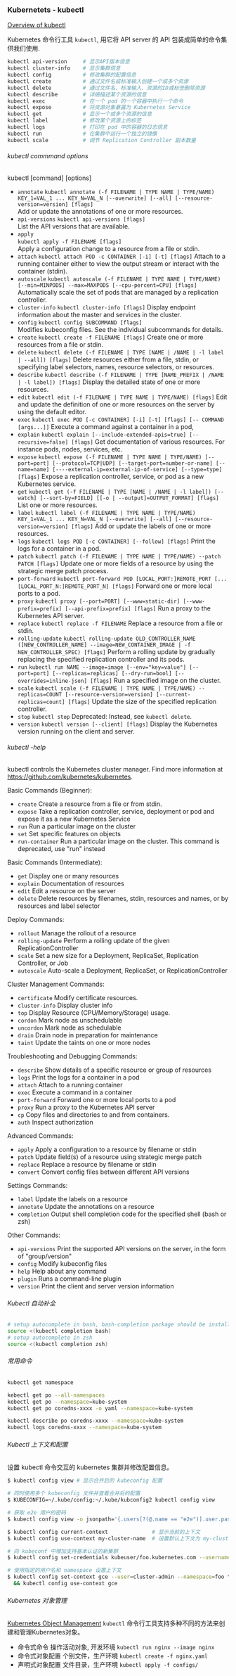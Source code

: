### Kubernetets - kubectl
[Overview of kubectl](https://kubernetes.io/docs/reference/kubectl/overview/)

Kubernetes 命令行工具 `kubectl`, 用它将 API server 的 API 包装成简单的命令集供我们使用.

```bash
kubectl api-version     # 显示API版本信息
kubectl cluster-info    # 显示集群信息
kubectl config          # 修改集群的配置信息
kubectl create          # 通过文件名或标准输入创建一个或多个资源
kubectl delete          # 通过文件名、标准输入、资源的ID或标签删除资源
kubectl describe        # 详细描述某个资源的信息
kubectl exec            # 在一个 pod 的一个容器中执行一个命令
kubectl expose          # 将资源对象暴露为 Kubernetes Service
kubectl get             # 显示一个或多个资源的信息
kubectl label           # 修改某个资源上的标签
kubectl logs            # 打印在 pod 中的容器的日志信息
kubectl run             # 在集群中运行一个独立的镜像
kubectl scale           # 调节 Replication Controller 副本数量
```

###### kubectl commmand options
kubectl [command] [options]
* `annotate`
  `kubectl annotate (-f FILENAME | TYPE NAME | TYPE/NAME) KEY_1=VAL_1 ... KEY_N=VAL_N [--overwrite] [--all] [--resource-version=version] [flags]`	
  Add or update the annotations of one or more resources.
* `api-versions` 
  `kubectl api-versions [flags]`	
  List the API versions that are available.
* `apply`	
  `kubectl apply -f FILENAME [flags]`	
  Apply a configuration change to a resource from a file or stdin.
* `attach`
  `kubectl attach POD -c CONTAINER [-i] [-t] [flags]`
  Attach to a running container either to view the output stream or interact with the container (stdin).
* `autoscale`
  `kubectl autoscale (-f FILENAME | TYPE NAME | TYPE/NAME) [--min=MINPODS] --max=MAXPODS [--cpu-percent=CPU] [flags]`	
  Automatically scale the set of pods that are managed by a replication controller.
* `cluster-info` 
  `kubectl cluster-info [flags]`
  Display endpoint information about the master and services in the cluster.
* `config` 
  `kubectl config SUBCOMMAND [flags]`	
  Modifies kubeconfig files. See the individual subcommands for details.
* `create` 
  `kubectl create -f FILENAME [flags]`
  Create one or more resources from a file or stdin.
* `delete` 
  `kubectl delete (-f FILENAME | TYPE [NAME | /NAME | -l label | --all]) [flags]`
  Delete resources either from a file, stdin, or specifying label selectors, names, resource selectors, or resources.
* `describe` 
  `kubectl describe (-f FILENAME | TYPE [NAME_PREFIX | /NAME | -l label]) [flags]`
  Display the detailed state of one or more resources.
* `edit`
  `kubectl edit (-f FILENAME | TYPE NAME | TYPE/NAME) [flags]`
  Edit and update the definition of one or more resources on the server by using the default editor.
* `exec` 
  `kubectl exec POD [-c CONTAINER] [-i] [-t] [flags] [-- COMMAND [args...]]`
  Execute a command against a container in a pod,
* `explain`
  `kubectl explain [--include-extended-apis=true] [--recursive=false] [flags]`
  Get documentation of various resources. For instance pods, nodes, services, etc.
* `expose` 
  `kubectl expose (-f FILENAME | TYPE NAME | TYPE/NAME) [--port=port] [--protocol=TCP|UDP] [--target-port=number-or-name] [--name=name] [----external-ip=external-ip-of-service] [--type=type] [flags]`
  Expose a replication controller, service, or pod as a new Kubernetes service.
* `get` 
  `kubectl get (-f FILENAME | TYPE [NAME | /NAME | -l label]) [--watch] [--sort-by=FIELD] [[-o | --output]=OUTPUT_FORMAT] [flags]`
  List one or more resources.
* `label` 
  `kubectl label (-f FILENAME | TYPE NAME | TYPE/NAME) KEY_1=VAL_1 ... KEY_N=VAL_N [--overwrite] [--all] [--resource-version=version] [flags]`
  Add or update the labels of one or more resources.
* `logs` 
  `kubectl logs POD [-c CONTAINER] [--follow] [flags]`
  Print the logs for a container in a pod.
* `patch`
  `kubectl patch (-f FILENAME | TYPE NAME | TYPE/NAME) --patch PATCH [flags]`
  Update one or more fields of a resource by using the strategic merge patch process.
* `port-forward`
  `kubectl port-forward POD [LOCAL_PORT:]REMOTE_PORT [...[LOCAL_PORT_N:]REMOTE_PORT_N] [flags]`
  Forward one or more local ports to a pod.
* `proxy`
  `kubectl proxy [--port=PORT] [--www=static-dir] [--www-prefix=prefix] [--api-prefix=prefix] [flags]`
  Run a proxy to the Kubernetes API server.
* `replace`
  `kubectl replace -f FILENAME`
  Replace a resource from a file or stdin.
* `rolling-update`
  `kubectl rolling-update OLD_CONTROLLER_NAME ([NEW_CONTROLLER_NAME] --image=NEW_CONTAINER_IMAGE | -f NEW_CONTROLLER_SPEC) [flags]`
  Perform a rolling update by gradually replacing the specified replication controller and its pods.
* `run`	
  `kubectl run NAME --image=image [--env="key=value"] [--port=port] [--replicas=replicas] [--dry-run=bool] [--overrides=inline-json] [flags]`
  Run a specified image on the cluster.
* `scale` 
  `kubectl scale (-f FILENAME | TYPE NAME | TYPE/NAME) --replicas=COUNT [--resource-version=version] [--current-replicas=count] [flags]`
  Update the size of the specified replication controller.
* `stop` 
  `kubectl stop`
  Deprecated: Instead, see `kubectl delete`.
* `version`
  `kubectl version [--client] [flags]`
  Display the Kubernetes version running on the client and server.

###### kubectl -help
kubectl controls the Kubernetes cluster manager. 
Find more information at https://github.com/kubernetes/kubernetes.

Basic Commands (Beginner):
* `create`
  Create a resource from a file or from stdin.
* `expose`
  Take a replication controller, service, deployment or pod and expose it as a new Kubernetes Service
* `run`
  Run a particular image on the cluster
* `set`
  Set specific features on objects
* `run-container`
  Run a particular image on the cluster. This command is deprecated, use "run" instead

Basic Commands (Intermediate):
* `get`
  Display one or many resources
* `explain`
  Documentation of resources
* `edit`
  Edit a resource on the server
* `delete`
  Delete resources by filenames, stdin, resources and names, or by resources and label selector

Deploy Commands:
* `rollout`
  Manage the rollout of a resource
* `rolling-update`
  Perform a rolling update of the given ReplicationController
* `scale`
  Set a new size for a Deployment, ReplicaSet, Replication Controller, or Job
* `autoscale`
  Auto-scale a Deployment, ReplicaSet, or ReplicationController

Cluster Management Commands:
* `certificate`
  Modify certificate resources.
* `cluster-info`
   Display cluster info
* `top`
  Display Resource (CPU/Memory/Storage) usage.
* `cordon`
  Mark node as unschedulable
* `uncordon`
  Mark node as schedulable
* `drain`
  Drain node in preparation for maintenance
* `taint`
  Update the taints on one or more nodes

Troubleshooting and Debugging Commands:
* `describe`
  Show details of a specific resource or group of resources
* `logs`
  Print the logs for a container in a pod
* `attach`
  Attach to a running container
* `exec`
  Execute a command in a container
* `port-forward`
  Forward one or more local ports to a pod
* `proxy`
  Run a proxy to the Kubernetes API server
* `cp`
  Copy files and directories to and from containers.
* `auth`
  Inspect authorization

Advanced Commands:
* `apply`
  Apply a configuration to a resource by filename or stdin
* `patch`
  Update field(s) of a resource using strategic merge patch
* `replace`
  Replace a resource by filename or stdin
* `convert`
  Convert config files between different API versions

Settings Commands:
* `label`
  Update the labels on a resource
* `annotate`
  Update the annotations on a resource
* `completion`
  Output shell completion code for the specified shell (bash or zsh)

Other Commands:
* `api-versions`
  Print the supported API versions on the server, in the form of "group/version"
* `config`
  Modify kubeconfig files
* `help`
  Help about any command
* `plugin`
  Runs a command-line plugin
* `version`
  Print the client and server version information


######  Kubectl 自动补全
```bash
# setup autocomplete in bash, bash-completion package should be installed first.
source <(kubectl completion bash)
# setup autocomplete in zsh
source <(kubectl completion zsh) 
```

###### 常用命令
```bash
kubectl get namespace

kebectl get po --all-namespaces
kebectl get po --namespace=kube-system
kubectl get po coredns-xxxx -o yaml --namespace=kube-system

kubectl describe po coredns-xxxx --namespace=kube-system
kubectl logs coredns-xxxx --namespace=kube-system
```

###### Kubectl 上下文和配置
设置 kubectl 命令交互的 kubernetes 集群并修改配置信息。
```bash
$ kubectl config view # 显示合并后的 kubeconfig 配置

# 同时使用多个 kubeconfig 文件并查看合并后的配置
$ KUBECONFIG=~/.kube/config:~/.kube/kubconfig2 kubectl config view

# 获取 e2e 用户的密码
$ kubectl config view -o jsonpath='{.users[?(@.name == "e2e")].user.password}'

$ kubectl config current-context              # 显示当前的上下文
$ kubectl config use-context my-cluster-name  # 设置默认上下文为 my-cluster-name

# 向 kubeconf 中增加支持基本认证的新集群
$ kubectl config set-credentials kubeuser/foo.kubernetes.com --username=kubeuser --password=kubepassword

# 使用指定的用户名和 namespace 设置上下文
$ kubectl config set-context gce --user=cluster-admin --namespace=foo \
  && kubectl config use-context gce
```



###### Kubernetes 对象管理
[Kubernetes Object Management](https://kubernetes.io/docs/concepts/overview/object-management-kubectl/overview/)
`kubectl` 命令行工具支持多种不同的方法来创建和管理Kubernetes对象。
* 命令式命令
  操作活动对象, 开发环境
  `kubectl run nginx --image nginx`
* 命令式对象配置
  个别文件，生产环境
  `kubectl create -f nginx.yaml`
* 声明式对象配置
  文件目录，生产环境 
  `kubectl apply -f configs/`
